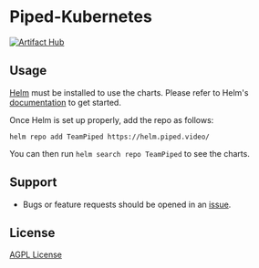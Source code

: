 # Piped-Kubernetes

[![Artifact Hub](https://img.shields.io/endpoint?url=https://artifacthub.io/badge/repository/piped-kubernetes)](https://artifacthub.io/packages/search?repo=piped-kubernetes)

## Usage

[Helm](https://helm.sh) must be installed to use the charts.
Please refer to Helm's [documentation](https://helm.sh/docs/) to get started.

Once Helm is set up properly, add the repo as follows:

```console
helm repo add TeamPiped https://helm.piped.video/
```

You can then run `helm search repo TeamPiped` to see the charts.


## Support

- Bugs or feature requests should be opened in an [issue](https://github.com/TeamPiped/Piped-Kubernetes/issues/new/choose).


## License

[AGPL License](./LICENSE)
